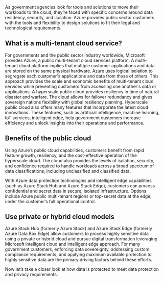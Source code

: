 As government agencies look for tools and solutions to move their workloads to the cloud, they’re faced with specific concerns around data residency, security, and isolation. Azure provides public sector customers with the tools and flexibility to design solutions to fit their legal and technological requirements.

## What is a multi-tenant cloud service?

For governments and the public sector industry worldwide, Microsoft provides Azure, a public multi-tenant cloud services platform. A multi-tenant cloud platform implies that multiple customer applications and data are stored on the same physical hardware. Azure uses logical isolation to segregate each customer's applications and data from those of others. This approach provides the scale and economic benefits of multi-tenant cloud services while preventing customers from accessing one another's data or applications. A hyperscale public cloud provides resiliency in time of natural disaster and warfare. The cloud allows for failover redundancy and gives sovereign nations flexibility with global resiliency planning. Hyperscale public cloud also offers many features that incorporate the latest cloud innovations. These features, such as artificial intelligence, machine learning, IoT services, intelligent edge, help government customers increase efficiency and unlock insights into their operations and performance.

## Benefits of the public cloud

Using Azure’s public cloud capabilities, customers benefit from rapid feature growth, resiliency, and the cost-effective operation of the hyperscale cloud. The cloud also provides the levels of isolation, security, and confidence required to handle workloads across a broad spectrum of data classifications, including unclassified and classified data.

With Azure data protection technologies and intelligent edge capabilities (such as Azure Stack Hub and Azure Stack Edge), customers can process confidential and secret data in secure, isolated infrastructure. Options include Azure public multi-tenant regions or top-secret data at the edge, under the customer’s full operational control.

## Use private or hybrid cloud models

Azure Stack Hub (formerly Azure Stack) and Azure Stack Edge (formerly Azure Data Box Edge) allow customers to process highly sensitive data using a private or hybrid cloud and pursue digital transformation leveraging Microsoft intelligent cloud and intelligent edge approach. For many government customers, enforcing data sovereignty, addressing custom compliance requirements, and applying maximum available protection to highly sensitive data are the primary driving factors behind these efforts.  

Now let’s take a closer look at how data is protected to meet data protection and privacy requirements.
